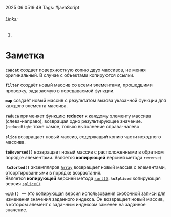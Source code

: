 2025 06 0519 49
Tags: #javaScript 
###### Links: 
1) 
# Заметка
**`concat`** создает поверхностную копию двух массивов, не меняя оригинальный. В случае с объектами копируются ссылки.

**`filter`** создаёт новый массив со всеми элементами, прошедшими проверку, задаваемую в передаваемой функции.

**`map`** создаёт новый массив с результатом вызова указанной функции для каждого элемента массива.

**`reduce`** применяет функцию **reducer** к каждому элементу массива (слева-направо), возвращая одно результирующее значение.(`reduceRight` тоже самое, только выполнение справа-налево

**`slice`** возвращает новый массив, содержащий копию части исходного массива.

**`toReversed()`** возвращает новый массив с расположенными в обратном порядке элементами. Является **копирующей** версией метода `reverse`\

 **`toSorted()`** экземпляров [`Array`](https://developer.mozilla.org/ru/docs/Web/JavaScript/Reference/Global_Objects/Array) возвращает новый массив с элементами, отсортированными в порядке возрастания. Является **копирующей** версией метода [`sort()`](https://developer.mozilla.org/ru/docs/Web/JavaScript/Reference/Global_Objects/Array/sort).
**`toSpliced`** копирующая версия [`splice()`](https://developer.mozilla.org/en-US/docs/Web/JavaScript/Reference/Global_Objects/Array/splice)

**`with()`**  — это [копирующая](https://developer.mozilla.org/en-US/docs/Web/JavaScript/Reference/Global_Objects/Array#copying_methods_and_mutating_methods) версия использования [скобочной записи](https://developer.mozilla.org/en-US/docs/Web/JavaScript/Reference/Operators/Property_accessors#bracket_notation) для изменения значения заданного индекса. Он возвращает новый массив, в котором элемент с заданным индексом заменён на заданное значение.